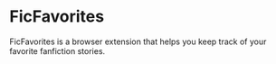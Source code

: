 # FicFavorites
FicFavorites is a browser extension that helps you keep track of your favorite fanfiction stories.
